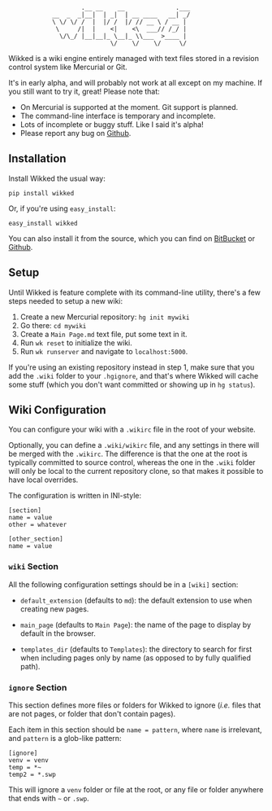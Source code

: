 
                        .__ __    __              .___
                __  _  _|__|  | _|  | __ ____   __| _/
                \ \/ \/ /  |  |/ /  |/ // __ \ / __ | 
                 \     /|  |    <|    <\  ___// /_/ | 
                  \/\_/ |__|__|_ \__|_ \\___  >____ | 
                                \/    \/    \/     \/ 


Wikked is a wiki engine entirely managed with text files stored in a revision
control system like Mercurial or Git.

It's in early alpha, and will probably not work at all except on my machine. If
you still want to try it, great! Please note that:

* On Mercurial is supported at the moment. Git support is planned.
* The command-line interface is temporary and incomplete.
* Lots of incomplete or buggy stuff. Like I said it's alpha!
* Please report any bug on [Github][gh].


## Installation

Install Wikked the usual way:

    pip install wikked

Or, if you're using `easy_install`:

    easy_install wikked

You can also install it from the source, which you can find on [BitBucket][bb]
or [Github][gh].

[bb]: https://bitbucket.org/ludovicchabant/wikked
[gh]: https://github.com/ludovicchabant/Wikked


## Setup

Until Wikked is feature complete with its command-line utility, there's a few
steps needed to setup a new wiki:

1. Create a new Mercurial repository: `hg init mywiki`
2. Go there: `cd mywiki`
3. Create a `Main Page.md` text file, put some text in it.
4. Run `wk reset` to initialize the wiki.
5. Run `wk runserver` and navigate to `localhost:5000`.

If you're using an existing repository instead in step 1, make sure that you add
the `.wiki` folder to your `.hgignore`, and that's where Wikked will cache some
stuff (which you don't want committed or showing up in `hg status`).


## Wiki Configuration

You can configure your wiki with a `.wikirc` file in the root of your website.

Optionally, you can define a `.wiki/wikirc` file, and any settings in there will
be merged with the `.wikirc`. The difference is that the one at the root is
typically committed to source control, whereas the one in the `.wiki` folder
will only be local to the current repository clone, so that makes it possible to
have local overrides.

The configuration is written in INI-style:

    [section]
    name = value
    other = whatever

    [other_section]
    name = value


### `wiki` Section

All the following configuration settings should be in a `[wiki]` section:

* `default_extension` (defaults to `md`): the default extension to use when
  creating new pages.

* `main_page` (defaults to `Main Page`): the name of the page to display by
  default in the browser.

* `templates_dir` (defaults to `Templates`): the directory to search for first
  when including pages only by name (as opposed to by fully qualified path).


### `ignore` Section

This section defines more files or folders for Wikked to ignore (_i.e._ files
that are not pages, or folder that don't contain pages).

Each item in this section should be `name = pattern`, where `name` is irrelevant,
and `pattern` is a glob-like pattern:

    [ignore]
    venv = venv
    temp = *~
    temp2 = *.swp

This will ignore a `venv` folder or file at the root, or any file or folder
anywhere that ends with `~` or `.swp`.



